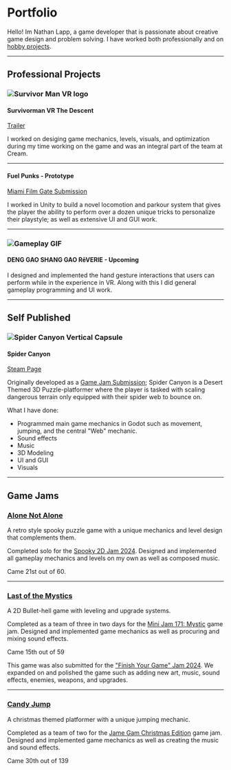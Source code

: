 # Portfolio

Hello! Im Nathan Lapp, a game developer that is passionate about creative game design and problem solving. I have worked both professionally and on [hobby projects](/projects/).

---

## Professional Projects

### ![Survivor Man VR logo](https://nathanlapp.xyz/media/svr.jpeg)

#### Survivorman VR The Descent

[Trailer](https://www.youtube.com/watch?v=l9VQvI3vMaw)

I worked on desiging game mechanics, levels, visuals, and optimization during my time working on the game and was an integral part of the team at Cream.

---

#### Fuel Punks - Prototype

[Miami Film Gate Submission](https://www.filmgate.miami/interactive-market-projects/kid-robot)

I worked in Unity to build a novel locomotion and parkour system that gives the player the ability to perform over a dozen unique tricks to personalize their playstyle; as well as extensive UI and GUI work. 

---


### ![Gameplay GIF](https://nathanlapp.xyz/media/picnicvr.gif)

#### DENG GAO SHANG GAO RēVERIE - Upcoming


I designed and implemented the hand gesture interactions that users can perform while in the experience in VR. Along with this I did general gameplay programming and UI work. 

---

## Self Published

### ![Spider Canyon Vertical Capsule](https://shared.fastly.steamstatic.com/store_item_assets/steam/apps/3451200/97cc64ec9ed8542160c92ac6e4b39e75feb2bdfe/hero_capsule.jpg?t=1738055257)

#### Spider Canyon

[Steam Page](https://store.steampowered.com/app/3451200/Spider_Canyon/)

Originally developed as a [Game Jam Submission](https://itch.io/jam/mini-jam-175-gravity/rate/3225284); Spider Canyon is a Desert Themed 3D Puzzle-platformer where the player is tasked with scaling dangerous terrain only equipped with their spider web to bounce on.

What I have done:

* Programmed main game mechanics in Godot such as movement, jumping, and the central "Web" mechanic.
* Sound effects
* Music
* 3D Modeling
* UI and GUI
* Visuals

---

## Game Jams

### [Alone Not Alone](https://itch.io/jam/spooky-2d-jam-24/rate/3064619)

A retro style spooky puzzle game with a unique mechanics and level design that complements them.

Completed solo for the [Spooky 2D Jam 2024](https://itch.io/jam/spooky-2d-jam-24). Designed and implemented all gameplay mechanics and levels on my own as well as composed music.

Came 21st out of 60.

---

### [Last of the Mystics](https://itch.io/jam/mini-jam-171-mystic/rate/3100601)

A 2D Bullet-hell game with leveling and upgrade systems.

Completed as a team of three in two days for the [Mini Jam 171: Mystic](https://itch.io/jam/mini-jam-171-mystic) game jam. Designed and implemented game mechanics as well as procuring and mixing sound effects.

Came 15th out of 59

This game was also submitted for the ["Finish Your Game" Jam 2024](https://itch.io/jam/finishyourgamejam2024). We expanded on and polished the game such as adding new art, music, sound effects, enemies, weapons, and upgrades. 

---

### [Candy Jump](https://itch.io/jam/jame-gam-christmas-edition/rate/3201541)

A christmas themed platformer with a unique jumping mechanic.

Completed as a team of two for the [Jame Gam Christmas Edition](https://itch.io/jam/jame-gam-christmas-edition) game jam. Designed and implemented game mechanics as well as creating the music and sound effects. 

Came 30th out of 139


